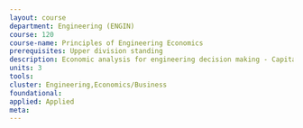 ```yaml
---
layout: course 
department: Engineering (ENGIN)
course: 120
course-name: Principles of Engineering Economics
prerequisites: Upper division standing
description: Economic analysis for engineering decision making - Capital flows, effect of time and interest rate. Different methods of evaluation of alternatives. Minimum-cost life and replacement analysis. Depreciation and taxes. Uncertainty; preference under risk; decision analysis. Capital sources and their effects. Economic studies.
units: 3
tools: 
cluster: Engineering,Economics/Business
foundational: 
applied: Applied
meta: 
---
```

